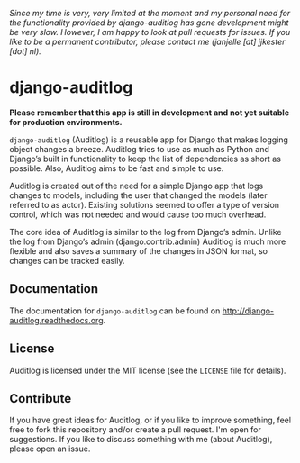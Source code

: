 *Since my time is very, very limited at the moment and my personal need for the functionality provided by django-auditlog has gone development might be very slow. However, I am happy to look at pull requests for issues. If you like to be a permanent contributor, please contact me (janjelle [at] jjkester [dot] nl).*

django-auditlog
===============

**Please remember that this app is still in development and not yet suitable for production environments.**

```django-auditlog``` (Auditlog) is a reusable app for Django that makes logging object changes a breeze. Auditlog tries to use as much as Python and Django’s built in functionality to keep the list of dependencies as short as possible. Also, Auditlog aims to be fast and simple to use.

Auditlog is created out of the need for a simple Django app that logs changes to models, including the user that changed the models (later referred to as actor). Existing solutions seemed to offer a type of version control, which was not needed and would cause too much overhead.

The core idea of Auditlog is similar to the log from Django’s admin. Unlike the log from Django’s admin (django.contrib.admin) Auditlog is much more flexible and also saves a summary of the changes in JSON format, so changes can be tracked easily.

Documentation
-------------

The documentation for ``django-auditlog`` can be found on http://django-auditlog.readthedocs.org.

License
-------

Auditlog is licensed under the MIT license (see the ```LICENSE``` file for details).

Contribute
----------

If you have great ideas for Auditlog, or if you like to improve something, feel free to fork this repository and/or create a pull request. I'm open for suggestions. If you like to discuss something with me (about Auditlog), please open an issue.
